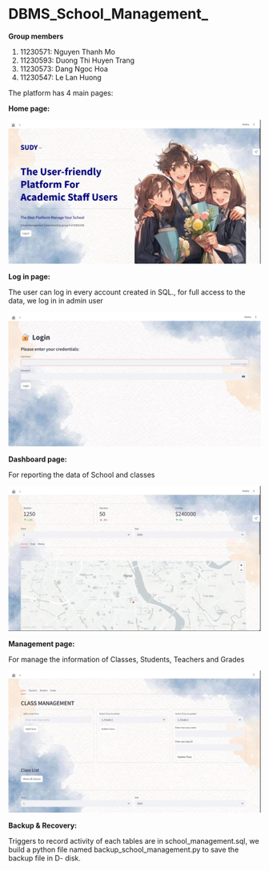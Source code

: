 
 # DBMS_School_Management_

**Group members**

1. 11230571: Nguyen Thanh Mo
2. 11230593: Duong Thi Huyen Trang
3. 11230573: Dang Ngoc Hoa
4. 11230547: Le Lan Huong


The platform has 4 main pages:

**Home page:** 

![homepage](image1.jpg)

**Log in page:** 

The user can log in every account created in SQL., for full access to the data, we log in in admin user

![login](image4.png)

**Dashboard page:** 

For reporting the data of School and classes

![dashboard](image2.jpg)

**Management page:**

For manage the information of Classes, Students, Teachers and Grades

![manegement page](image3.jpg)

**Backup & Recovery:**

Triggers to record activity of each tables are in school_management.sql, we build a python file named backup_school_management.py to save the backup file in D- disk.


